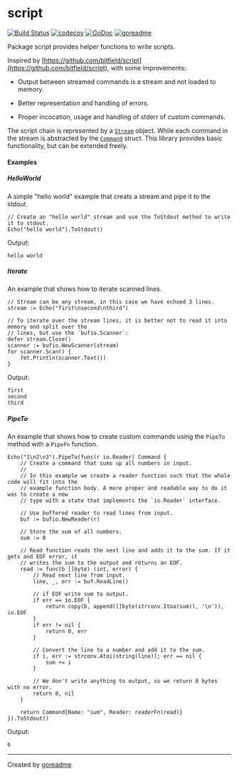 # script

[![Build Status](https://travis-ci.org/posener/script.svg?branch=master)](https://travis-ci.org/posener/script)
[![codecov](https://codecov.io/gh/posener/script/branch/master/graph/badge.svg)](https://codecov.io/gh/posener/script)
[![GoDoc](https://godoc.org/github.com/posener/script?status.svg)](http://godoc.org/github.com/posener/script)
[![goreadme](https://goreadme.herokuapp.com/badge/posener/script.svg)](https://goreadme.herokuapp.com)

Package script provides helper functions to write scripts.

Inspired by [https://github.com/bitfield/script](https://github.com/bitfield/script), with some improvements:

* Output between streamed commands is a stream and not loaded to memory.

* Better representation and handling of errors.

* Proper incocation, usage and handling of stderr of custom commands.

The script chain is represented by a
[`Stream`](https://godoc.org/github.com/posener/script#Stream) object. While each command in the
stream is abstracted by the [`Command`](https://godoc.org/github.com/posener/script#Command)
struct. This library provides basic functionality, but can be extended freely.

#### Examples

##### HelloWorld

A simple "hello world" example that creats a stream and pipe it to the stdout.

```golang
// Create an "hello world" stream and use the ToStdout method to write it to stdout.
Echo("hello world").ToStdout()
```

 Output:

```
hello world

```

##### Iterate

An example that shows how to iterate scanned lines.

```golang
// Stream can be any stream, in this case we have echoed 3 lines.
stream := Echo("first\nsecond\nthird")

// To iterate over the stream lines, it is better not to read it into memory and split over the
// lines, but use the `bufio.Scanner`:
defer stream.Close()
scanner := bufio.NewScanner(stream)
for scanner.Scan() {
    fmt.Println(scanner.Text())
}
```

 Output:

```
first
second
third

```

##### PipeTo

An example that shows how to create custom commands using the `PipeTo` method with a `PipeFn`
function.

```golang
Echo("1\n2\n3").PipeTo(func(r io.Reader) Command {
    // Create a command that sums up all numbers in input.
    //
    // In this example we create a reader function such that the whole code will fit into the
    // example function body. A more proper and readable way to do it was to create a new
    // type with a state that implements the `io.Reader` interface.

    // Use buffered reader to read lines from input.
    buf := bufio.NewReader(r)

    // Store the sum of all numbers.
    sum := 0

    // Read function reads the next line and adds it to the sum. If it gets and EOF error, it
    // writes the sum to the output and returns an EOF.
    read := func(b []byte) (int, error) {
        // Read next line from input.
        line, _, err := buf.ReadLine()

        // if EOF write sum to output.
        if err == io.EOF {
            return copy(b, append([]byte(strconv.Itoa(sum)), '\n')), io.EOF
        }
        if err != nil {
            return 0, err
        }

        // Convert the line to a number and add it to the sum.
        if i, err := strconv.Atoi(string(line)); err == nil {
            sum += i
        }

        // We don't write anything to output, so we return 0 bytes with no error.
        return 0, nil
    }

    return Command{Name: "sum", Reader: readerFn(read)}
}).ToStdout()
```

 Output:

```
6

```


---

Created by [goreadme](https://github.com/apps/goreadme)
